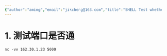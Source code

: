 ```yaml
---
{"author":"aming","email":"jikcheng@163.com","title":"SHELL Test whether the port is active","creation_date":"2022-06-27 15:57","Last modified date":"2022-11-25 16:00","tags":"SHELL Test whether the port is active","File Folder with relative path":"system/Doc/Linux/Linux Doc/Linux SHELL","remark":null,"other":null,"dg-publish":true,"permalink":"/system/doc/linux/linux-doc/linux-shell/shell-test-whether-the-port-is-active/","dgPassFrontmatter":true}
---
```




# 1. 测试端口是否通
```shell
nc -vv 162.30.1.23 5000
```